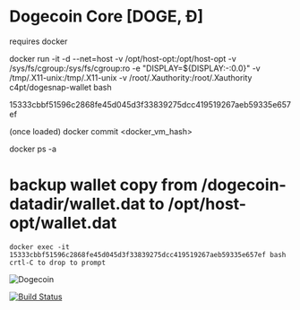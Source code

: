 # Dogecoin Core [DOGE, Ð]

requires docker

docker run -it -d --net=host -v /opt/host-opt:/opt/host-opt -v /sys/fs/cgroup:/sys/fs/cgroup:ro -e "DISPLAY=${DISPLAY:-:0.0}" -v /tmp/.X11-unix:/tmp/.X11-unix -v /root/.Xauthority:/root/.Xauthority c4pt/dogesnap-wallet bash

15333cbbf51596c2868fe45d045d3f33839275dcc419519267aeb59335e657ef

(once loaded)
docker commit <docker_vm_hash>

docker ps -a

# backup wallet copy from /dogecoin-datadir/wallet.dat to /opt/host-opt/wallet.dat
```
docker exec -it 15333cbbf51596c2868fe45d045d3f33839275dcc419519267aeb59335e657ef bash
crtl-C to drop to prompt
```
![Dogecoin](https://raw.githubusercontent.com/c4pt000/dogecoin-frontend-edit/main/my-doge-deposit.png)

[![Build Status](https://travis-ci.com/dogecoin/dogecoin.svg?branch=master)](https://travis-ci.com/dogecoin/dogecoin)

